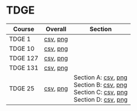 # TDGE

| Course | Overall | Section |
| ------ | ------- | ------- |
| TDGE 1 | [csv](https://github.com/UCSD-Historical-Enrollment-Data/2023Fall/blob/main/overall/TDGE%201.csv), [png](https://raw.githubusercontent.com/UCSD-Historical-Enrollment-Data/2023Fall/main/plot_overall/TDGE%201.png) |  |
| TDGE 10 | [csv](https://github.com/UCSD-Historical-Enrollment-Data/2023Fall/blob/main/overall/TDGE%2010.csv), [png](https://raw.githubusercontent.com/UCSD-Historical-Enrollment-Data/2023Fall/main/plot_overall/TDGE%2010.png) |  |
| TDGE 127 | [csv](https://github.com/UCSD-Historical-Enrollment-Data/2023Fall/blob/main/overall/TDGE%20127.csv), [png](https://raw.githubusercontent.com/UCSD-Historical-Enrollment-Data/2023Fall/main/plot_overall/TDGE%20127.png) |  |
| TDGE 131 | [csv](https://github.com/UCSD-Historical-Enrollment-Data/2023Fall/blob/main/overall/TDGE%20131.csv), [png](https://raw.githubusercontent.com/UCSD-Historical-Enrollment-Data/2023Fall/main/plot_overall/TDGE%20131.png) |  |
| TDGE 25 | [csv](https://github.com/UCSD-Historical-Enrollment-Data/2023Fall/blob/main/overall/TDGE%2025.csv), [png](https://raw.githubusercontent.com/UCSD-Historical-Enrollment-Data/2023Fall/main/plot_overall/TDGE%2025.png) | Section A: [csv](https://github.com/UCSD-Historical-Enrollment-Data/2023Fall/blob/main/section/TDGE%2025_A.csv), [png](https://raw.githubusercontent.com/UCSD-Historical-Enrollment-Data/2023Fall/main/plot_section/TDGE%2025_A.png)<br>Section B: [csv](https://github.com/UCSD-Historical-Enrollment-Data/2023Fall/blob/main/section/TDGE%2025_B.csv), [png](https://raw.githubusercontent.com/UCSD-Historical-Enrollment-Data/2023Fall/main/plot_section/TDGE%2025_B.png)<br>Section C: [csv](https://github.com/UCSD-Historical-Enrollment-Data/2023Fall/blob/main/section/TDGE%2025_C.csv), [png](https://raw.githubusercontent.com/UCSD-Historical-Enrollment-Data/2023Fall/main/plot_section/TDGE%2025_C.png)<br>Section D: [csv](https://github.com/UCSD-Historical-Enrollment-Data/2023Fall/blob/main/section/TDGE%2025_D.csv), [png](https://raw.githubusercontent.com/UCSD-Historical-Enrollment-Data/2023Fall/main/plot_section/TDGE%2025_D.png) |

